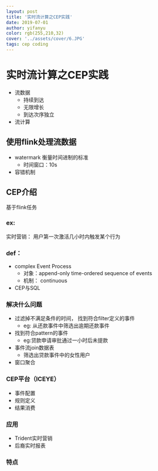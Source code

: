 ```yaml
---
layout: post
title: '实时流计算之CEP实践'
date: 2019-07-01
author: yifanyu
color: rgb(255,210,32)
cover: '../assets/cover/6.JPG'
tags: cep coding
---
```

# 实时流计算之CEP实践

- 流数据
  - 持续到达
  - 无限增长
  - 到达次序独立
- 流计算

## 使用flink处理流数据
- watermark 衡量时间进制的标准
  - 时间窗口：10s
- 容错机制

## CEP介绍
基于flink任务
### ex:
实时营销：
用户第一次激活几小时内触发某个行为

### def：
- complex Event Process
  - 对象：append-only time-ordered sequence of events
  - 机制： continuous
- CEP与SQL

### 解决什么问题
- 过滤掉不满足条件的时间， 找到符合filter定义的事件
  - eg: 从还款事件中筛选出逾期还款事件
- 找到符合pattern的事件
  - eg:贷款申请审批通过一小时后未提款
- 事件流join数据表
  - 筛选出贷款事件中的女性用户
- 窗口聚合

### CEP平台（ICEYE）
- 事件配置
- 规则定义
- 结果消费

### 应用
- Trident实时营销
- 后裔实时报表

### 特点
